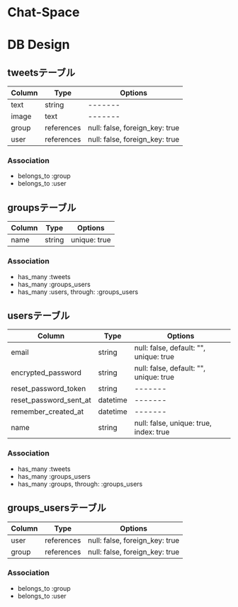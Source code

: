 # Chat-Space

# DB Design

## tweetsテーブル

|Column|Type|Options|
|------|----|-------|
|text|string|-------|
|image|text|-------|
|group|references|null: false, foreign_key: true|
|user|references|null: false, foreign_key: true|


### Association
- belongs_to :group
- belongs_to :user

## groupsテーブル

|Column|Type|Options|
|------|----|-------|
|name|string|unique: true|

### Association
- has_many :tweets
- has_many :groups_users
- has_many :users, through: :groups_users

## usersテーブル

|Column|Type|Options|
|------|----|-------|
|email|string|null: false, default: "", unique: true|
|encrypted_password|string|null: false, default: "", unique: true|
|reset_password_token|string|-------|
|reset_password_sent_at|datetime|-------|
|remember_created_at|datetime|-------|
|name|string|null: false, unique: true, index: true|

### Association
- has_many :tweets
- has_many :groups_users
- has_many :groups, through: :groups_users

## groups_usersテーブル

|Column|Type|Options|
|------|----|-------|
|user|references|null: false, foreign_key: true|
|group|references|null: false, foreign_key: true|

### Association
- belongs_to :group
- belongs_to :user
